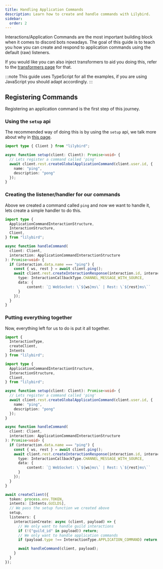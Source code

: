 ```yaml
---
title: Handling Application Commands
description: Learn how to create and handle commands with Lilybird.
sidebar:
  order: 2
---
```


Interactions/Application Commands are the most important building block when it comes to discord bots nowadays.
The goal of this guide is to teach you how you can create and respond to application commands using the default (raw) listeners.

If you would like you can also inject transformers to aid you doing this, refer to the [transformers page](/api/transformers) for that.

:::note
This guide uses TypeScript for all the examples, if you are using JavaScript you should adapt accordingly.
:::

## Registering Commands

Registering an application command is the first step of this journey.

### Using the `setup` api

The recommended way of doing this is by using the `setup` api, we talk more about why in [this page](/api/setup).

```ts showLineNumbers
import type { Client } from "lilybird";

async function setup(client: Client): Promise<void> {
  // Lets register a command called 'ping'
  await client.rest.createGlobalApplicationCommand(client.user.id, {
    name: "ping",
    description: "pong"
  });
}
```

### Creating the listener/handler for our commands

Above we created a command called `ping` and now we want to handle it, lets create a simple handler to do this.

```ts showLineNumbers
import type { 
  ApplicationCommandInteractionStructure,
  InteractionStructure,
  Client,
} from "lilybird";

async function handleCommand(
  client: Client, 
  interaction: ApplicationCommandInteractionStructure
): Promise<void> {
  if (interaction.data.name === "ping") {
    const { ws, rest } = await client.ping();
    await client.rest.createInteractionResponse(interaction.id, interaction.token, {
      type: InteractionCallbackType.CHANNEL_MESSAGE_WITH_SOURCE,
      data: {
          content: `🏓 WebSocket: \`${ws}ms\` | Rest: \`${rest}ms\``
      }
    });
  }
}
```

### Putting everything together

Now, everything left for us to do is put it all together.

```ts showLineNumbers collapse={7-34, 37-38}
import {
  InteractionType,
  createClient,
  Intents
} from "lilybird";

import type { 
  ApplicationCommandInteractionStructure,
  InteractionStructure,
  Client,
} from "lilybird";

async function setup(client: Client): Promise<void> {
  // Lets register a command called 'ping'
  await client.rest.createGlobalApplicationCommand(client.user.id, {
    name: "ping",
    description: "pong"
  });
}

async function handleCommand(
  client: Client, 
  interaction: ApplicationCommandInteractionStructure
): Promise<void> {
  if (interaction.data.name === "ping") {
    const { ws, rest } = await client.ping();
    await client.rest.createInteractionResponse(interaction.id, interaction.token, {
      type: InteractionCallbackType.CHANNEL_MESSAGE_WITH_SOURCE,
      data: {
          content: `🏓 WebSocket: \`${ws}ms\` | Rest: \`${rest}ms\``
      }
    });
  }
}

await createClient({
  token: process.env.TOKEN,
  intents: [Intents.GUILDS],
  // We pass the setup function we created above
  setup,
  listeners: {
    interactionCreate: async (client, payload) => {
      // We only want to handle guild interactions
      if (!("guild_id" in payload)) return;
      // We only want to handle application commands
      if (payload.type !== InteractionType.APPLICATION_COMMAND) return;

      await handleCommand(client, payload);
    }
  }
});
```